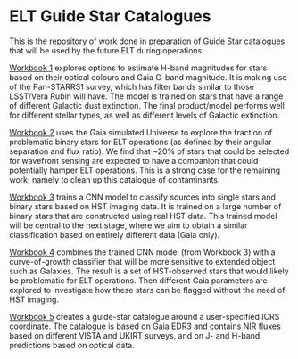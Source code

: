 # ELT Guide Star Catalogues

This is the repository of work done in preparation of Guide Star
catalogues that will be used by the future ELT during operations.

[Workbook 1](https://github.com/rfjvanderburg/ELT_Guide_Stars/blob/master/Guide_stars_1.ipynb) explores options to estimate H-band magnitudes for stars 
based on their optical colours and Gaia G-band magnitude. It is making use of the Pan-STARRS1 survey, 
which has filter bands similar to those LSST/Vera Rubin will have. The model is trained on stars that have a range of
different Galactic dust extinction. The final product/model performs well for different stellar types, as well as
different levels of Galactic extinction.

[Workbook 2](https://github.com/rfjvanderburg/ELT_Guide_Stars/blob/master/Guide_stars_2.ipynb) uses the Gaia simulated Universe to explore the fraction
of problematic binary stars for ELT operations (as defined by their
angular separation and flux ratio). We find that ~20% of stars that could be selected
for wavefront sensing are expected to have a companion that could potentially hamper ELT
operations. This is a strong case for the remaining work; namely to clean up this catalogue of contaminants.

[Workbook 3](https://github.com/rfjvanderburg/ELT_Guide_Stars/blob/master/CNN_binary_classification.ipynb) trains a CNN model to classify sources into single
stars and binary stars based on HST imaging data. It is trained on a large number of 
binary stars that are constructed using real HST data. This trained
model will be central to the next stage, where we aim to obtain a
similar classification based on entirely different data (Gaia only). 

[Workbook 4](https://github.com/rfjvanderburg/ELT_Guide_Stars/blob/master/Gaia_classification.ipynb) combines the trained CNN model (from Workbook 3) with a curve-of-growth classifier that will be more sensitive to extended object such as Galaxies.
The result is a set of HST-observed stars that would likely be problematic for ELT operations.
Then different Gaia parameters are explored to investigate how these stars can be flagged
without the need of HST imaging.

[Workbook 5](https://github.com/rfjvanderburg/ELT_Guide_Stars/blob/master/make_catalogue.ipynb) creates a guide-star catalogue around a user-specified ICRS coordinate. The catalogue is based on Gaia EDR3 and contains NIR fluxes based on different VISTA and UKIRT surveys, and on J- and H-band predictions based on optical data.


